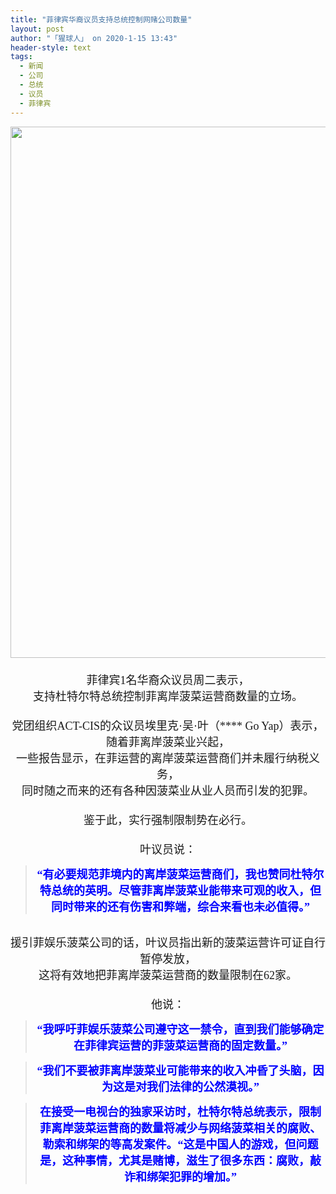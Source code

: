 ```yaml
---
title: "菲律宾华裔议员支持总统控制网赌公司数量"
layout: post
author: "「猩球人」 on 2020-1-15 13:43"
header-style: text
tags:
  - 新闻
  - 公司
  - 总统
  - 议员
  - 菲律宾
---
```


<head></head>
<body>
 <div align="center"> 
  <font face="微软雅黑"><font size="4"> 
    <ignore_js_op> 
     <img aid="1327195" src="https://bbs.boniu123.cc/data/attachment/forum/202001/15/092519j1srnnnx11x16xn5.jpg" zoomfile="data/attachment/forum/202001/15/092519j1srnnnx11x16xn5.jpg" file="data/attachment/forum/202001/15/092519j1srnnnx11x16xn5.jpg" width="850" inpost="1"> 
     <div class="tip tip_4 aimg_tip" id="aimg_1327195_menu" style="position: absolute; display: none" disautofocus="true"> 
      <div class="xs0"> 
       <p><strong>1200px-EGY.jpg</strong> <em class="xg1">(289.61 KB, 下载次数: 0)</em></p> 
       <p> <a href="forum.php?mod=attachment&amp;aid=MTMyNzE5NXw2ZjgxNWJmNHwxNTc5MTAwNjkwfDB8NTUxNzA4&amp;nothumb=yes" target="_blank">下载附件</a> &nbsp;<a href="javascript:;" onclick="showWindow(this.id, this.getAttribute('url'), 'get', 0);" id="savephoto_1327195" url="home.php?mod=spacecp&amp;ac=album&amp;op=saveforumphoto&amp;aid=1327195&amp;handlekey=savephoto_1327195">保存到相册</a> </p> 
       <p class="xg1 y"><span title="2020-1-15 09:25">13&nbsp;小时前</span> 上传</p> 
      </div> 
      <div class="tip_horn"></div> 
     </div> 
    </ignore_js_op> </font></font> 
 </div> 
 <div align="center"> 
  <font face="微软雅黑"><font size="4"><br> </font></font> 
 </div> 
 <div align="center"> 
  <font face="微软雅黑"><font size="4">菲律宾1名华裔众议员周二表示，</font></font> 
 </div> 
 <div align="center"> 
  <font face="微软雅黑"><font size="4">支持杜特尔特总统控制菲离岸菠菜运营商数量的立场。</font></font> 
 </div>
 <font face="微软雅黑"><font size="4"><br> </font></font> 
 <div align="center"> 
  <font face="微软雅黑"><font size="4">党团组织ACT-CIS的众议员埃里克·吴·叶（**** Go Yap）表示，随着菲离岸菠菜业兴起，</font></font> 
 </div> 
 <div align="center"> 
  <font face="微软雅黑"><font size="4">一些报告显示，在菲运营的离岸菠菜运营商们并未履行纳税义务，</font></font> 
 </div> 
 <div align="center"> 
  <font face="微软雅黑"><font size="4">同时随之而来的还有各种因菠菜业从业人员而引发的犯罪。</font></font> 
 </div> 
 <div align="center"> 
  <font face="微软雅黑"><font size="4"><br> </font></font> 
 </div> 
 <div align="center"> 
  <font face="微软雅黑"><font size="4">鉴于此，实行强制限制势在必行。</font></font> 
 </div>
 <font face="微软雅黑"><font size="4"><br> </font></font> 
 <div align="center"> 
  <font face="微软雅黑"><font size="4">叶议员说：</font></font> 
 </div> 
 <div align="center"> 
  <div class="quote"> 
   <blockquote> 
    <font face="微软雅黑"><font size="4"><font color="#0000ff"><strong>“有必要规范菲境内的离岸菠菜运营商们，我也赞同杜特尔特总统的英明。尽管菲离岸菠菜业能带来可观的收入，但同时带来的还有伤害和弊端，综合来看也未必值得。”</strong></font></font></font> 
   </blockquote> 
  </div> 
  <br> 
 </div> 
 <div align="center"> 
  <font face="微软雅黑"><font size="4">援引菲娱乐菠菜公司的话，叶议员指出新的菠菜运营许可证自行暂停发放，</font></font> 
 </div> 
 <div align="center"> 
  <font face="微软雅黑"><font size="4">这将有效地把菲离岸菠菜运营商的数量限制在62家。</font></font> 
 </div>
 <font face="微软雅黑"><font size="4"><br> </font></font> 
 <div align="center"> 
  <font face="微软雅黑"><font size="4">他说：</font></font> 
 </div> 
 <div align="center"> 
  <div class="quote"> 
   <blockquote> 
    <font face="微软雅黑"><font size="4"><font color="#0000ff"><strong>“我呼吁菲娱乐菠菜公司遵守这一禁令，直到我们能够确定在菲律宾运营的菲菠菜运营商的固定数量。”</strong></font></font></font> 
   </blockquote> 
  </div> 
 </div> 
 <div align="center"> 
  <div class="quote"> 
   <blockquote> 
    <font face="微软雅黑"><font size="4"><font color="#0000ff"><strong>“我们不要被菲离岸菠菜业可能带来的收入冲昏了头脑，因为这是对我们法律的公然漠视。”</strong></font></font></font> 
   </blockquote> 
  </div> 
 </div> 
 <div align="center"> 
  <div class="quote"> 
   <blockquote> 
    <font face="微软雅黑"><font size="4"><strong><font color="#0000ff">在接受一电视台的独家采访时，杜特尔特总统表示，限制菲离岸菠菜运营商的数量将减少与网络菠菜相关的腐败、勒索和绑架的等高发案件。“这是中国人的游戏，但问题是，这种事情，尤其是赌博，滋生了很多东西：腐败，敲诈和绑架犯罪的增</font></strong><font color="#0000ff"><strong>加。”</strong></font></font></font> 
   </blockquote> 
  </div> 
  <br> 
 </div>
</body>


